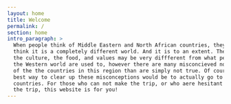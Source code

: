 ```yaml
---
layout: home
title: Welcome
permalink: /
section: home
intro_paragraph: >
  When people think of Middle Eastern and North African countries, they often
  think it is a completely different world. And it is to an extent. The climate,
  the culture, the food, and values may be very diffferent from what people in
  the Western world are used to, however there are many misconcieved notions
  of the the countries in this region than are simply not true. Of course the
  best way to clear up these misconceptions would be to actually go to these
  countries. For those who can not make the trip, or who aere hesitant to make
  the trip, this website is for you!
---
```

